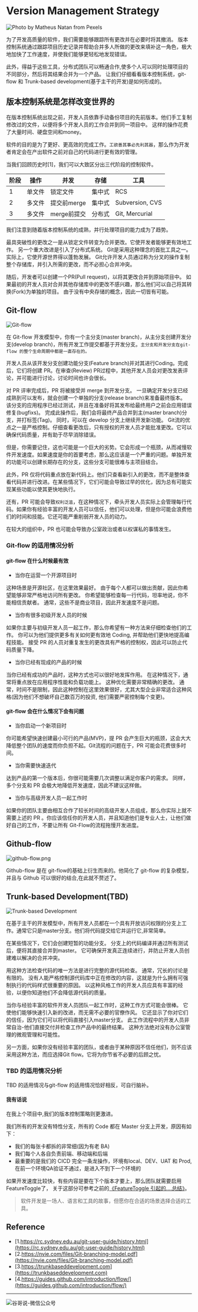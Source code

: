 # Version Management Strategy


![Photo by Matheus Natan from Pexels](https://yqfile.alicdn.com/3b84530723a76268f2a99d3b65b3a354e87fe309.jpeg)

为了开发高质量的软件，我们需要能够跟踪所有更改并在必要时将其撤消。 版本控制系统通过跟踪项目历史记录并帮助合并多人所做的更改来填补这一角色，极大地加快了工作速度，并使我们能够更轻松地发现错误。

此外，得益于这些工具，分布式团队可以畅通合作,使多个人可以同时处理项目的不同部分，然后将其结果合并为一个产品。 让我们仔细看看版本控制系统，git-flow 和 Trunk-based development(基于主干的开发)是如何形成的。

## 版本控制系统是怎样改变世界的

在版本控制系统出现之前，开发人员依靠手动备份项目的先前版本。他们手工复制修改过的文件，以便将多个开发人员的工作合并到同一项目中。
这样的操作花费了大量时间、硬盘空间和money。

软件的目的是为了更好、更高效的完成工作。`工欲善其事必先利其器`，那么作为开发者肯定会在产出软件之前对自己的代码进行更有效的管理。

当我们回顾历史时[1]，我们可以大致区分出三代阶段的控制软件。

|阶段|操作|并发|存储|工具|
|--|--|--|--|--|
|1|	单文件	|锁定文件	|集中式	|RCS|
|2|	多文件	|提交前merge	|集中式	|Subversion, CVS|
|3|	多文件	|merge前提交	|分布式	|Git, Mercurial|

我们注意到随着版本控制系统的成熟，并行处理项目的能力成为了趋势。

最具突破性的更改之一是从锁定文件转变为合并更改。它使开发者能够更有效地工作。
另一个重大改进是引入了分布式系统。 Git是采用这种理念的首批工具之一。 实际上，它使开源世界得以蓬勃发展。 Git允许开发人员通过称为分叉的操作复制整个存储库，并引入所需的更改，而不必担心合并冲突。

随后，开发者可以创建一个PR(Pull request)，以将其更改合并到原始项目中。 如果最初的开发人员对合并其他存储库中的更改不感兴趣，那么他们可以自己将其转换(Fork)为单独的项目。 由于没有中央存储的概念，因此一切皆有可能。

## Git-flow

![Git-flow](https://i.loli.net/2020/02/23/evmkayH8PSZfoCl.png)

在 Git-flow 开发模型中，你有一个主分支(master branch)，从主分支创建开发分支(develop branch)，所有开发工作提交都基于开发分支。`主分支和开发分支在git-flow 的整个生命周期中都是一直存在的。`

开发人员从该开发分支创建功能分支(Feature branch)并对其进行Coding。完成后，它们将创建 PR。在审查(Review) PR过程中，其他开发人员会对更改发表评论，并可能进行讨论，讨论时间也许会很长。

对 PR 评审完成后，PR 将被接受并 merge 到开发分支。 一旦确定开发分支已经成熟到可以发布，就会创建一个单独的分支(release branch)来准备最终版本。 该分支的应用程序已经过测试，并且在准备好将其发布给最终用户之前会应用错误修复(bugfixs)。 完成此操作后，我们会将最终产品合并到主(master branch)分支，并打标签(Tag)。 同时，可以在 develop 分支上继续开发新功能。
Git流的优点之一是严格控制。仔细查看更改后，只有授权的开发人员才能批准更改。它可以确保代码质量，并有助于尽早消除错误。

但是，你需要记住，这也可能是一个巨大的劣势。它会形成一个瓶颈，从而减慢软件开发速度。如果速度是你的首要考虑，那么这应该是一个严重的问题。单独开发的功能可以创建长期存在的分支，这些分支可能很难与主项目结合。

此外，PR 仅将代码重点放在新代码上。他们只查看新引入的更改，而不是整体查看代码并进行改进。在某些情况下，它们可能会导致过早的优化，因为总有可能实现某些功能以使其更快地执行。

还有，PR 可能会导致`权利泛滥`，在这种情况下，牵头开发人员实际上会管理每行代码。如果你有经验丰富的开发人员可以信任，他们可以处理，但是你可能会浪费他们的时间和技能。它还可能严重削弱开发人员的动力。

在较大的组织中，PR 也可能会导致办公室政治或者以权谋私的事情发生。

### Git-flow 的适用情况分析

#### git-flow 在什么时候最有效

* 当你在运营一个开源项目时

这种场景是开源社区，在这里效果最好。 由于每个人都可以做出贡献，因此你希望能够非常严格地访问所有更改。 你希望能够检查每一行代码，坦率地说，你不能相信贡献者。 通常，这些不是商业项目，因此开发速度不是问题。

* 当你有很多初级开发人员的时候

如果你主要与初级开发人员一起工作，那么你希望有一种方法来仔细检查他们的工作。 你可以为他们提供更多有关如何更有效地 Coding, 并帮助他们更快地提高编程技能。 接受 PR 的人员对重复发生的更改具有严格的控制权，因此可以防止代码质量下降。

* 当你已经有现成的产品的时候

当你已经有成功的产品时，这种方式也可以很好地发挥作用。 在这种情况下，通常将重点放在应用程序性能和负载功能上。 这种优化需要非常精确的更改。 通常，时间不是限制，因此这种控制在这里效果很好，尤其大型企业非常适合这种风格(因为他们不想破坏自己数百万的投资, 他们需要严密控制每个变更)。

#### git-flow 会在什么情况下会有问题

* 当你启动一个新项目时

你可能希望快速创建最小可行的产品(MVP)，提 PR 会产生巨大的瓶颈，这会大大降低整个团队的速度而你负担不起。Git流程的问题在于，PR 可能会花费很多时间。

* 当你需要快速迭代

达到产品的第一个版本后，你很可能需要几次调整以满足你客户的需求。 同样，多个分支和 PR 会极大地降低开发速度，因此不建议这样做。

* 当你与高级开发人员一起工作时

如果你的团队主要由相互合作了较长时间的高级开发人员组成，那么你实际上就不需要上述的 PR 。你应该信任你的开发人员，并且知道他们是专业人士，让他们做好自己的工作，不要让所有 Git-Flow的流程拖慢开发进度。

## Github-flow

![github-flow.png](https://i.loli.net/2020/02/23/obvq1wuliJNczU9.png)

Github-flow 是在 git-flow的基础上衍生而来的。他简化了 git-flow 的复杂模型，并且与 Github 可以很好的结合,在此就不赘述了。

## Trunk-based Development(TBD)

![Trunk-based Development](https://i.loli.net/2020/02/23/5JeLIEG2uxNokS4.png)

在基于主干的开发模型中，所有开发人员都在一个具有开放访问权限的分支上工作。通常它只是master分支。他们将代码提交给它并运行它,非常简单。

在某些情况下，它们会创建短暂的功能分支。 分支上的代码编译并通过所有测试后，便将其直接合并到master。 它可确保开发真正连续进行，并防止开发人员创建难以解决的合并冲突。

用这种方法检查代码的唯一方法是进行完整的源代码检查。 通常，冗长的讨论是有限的。 没有人能严格控制源代码库中正在修改的内容，这就是为什么拥有可强制执行的代码样式很重要的原因。 以这种风格工作的开发人员应具有丰富的经验，以便你知道他们不会降低源代码的质量。

当你与经验丰富的软件开发人员团队一起工作时，这种工作方式可能会很棒。 它使他们能够快速引入新的改进，而无需不必要的官僚作风。 它还显示了你对它们的信任，因为它们可以将代码直接引入master分支。 此工作流程中的开发人员非常自治-他们直接交付并检查工作产品中的最终结果。 这种方法绝对没有办公室管理的微观管理和可能性。

另一方面，如果你没有经验丰富的团队，或者由于某种原因不信任他们，则不应该采用这种方法，而应选择Git flow。它将为你节省不必要的后顾之忧。

### TBD 的适用情况分析

TBD 的适用情况与git-flow 的适用情况恰好相反，可自行脑补。

#### 我有话说

在我上个项目中,我们的版本控制策略则更激进。

我们所有的开发没有特性分支，所有的 Code 都在 Master 分支上开发，原因有如下：
  * 我们的每张卡都拆的非常细(因为有老 BA)
  * 我们每个人各自负责前端、移动端和后端
  * 最重要的是我们的 CICD 完全一条龙操作，环境有local、DEV、UAT 和 Prod, 在前一个环境QA验证不通过，是进入不到下一个环境的

如果开发速度比较快，有些内容是要在下个版本才要上，那么团队就需要启用FeatureToggle了， 关于这部分可参考之前的[《FeatureToggle 引起的....总结》](https://yq.aliyun.com/articles/727991?spm=a2c4e.11155435.0.0.152d3312ob5mmL)。
> 软件开发是一场人、语言和工具的故事，但愿你在合适的场景选择合适的工具。


## Reference

* [1.https://rc.sydney.edu.au/git-user-guide/history.html](https://rc.sydney.edu.au/git-user-guide/history.html)
* [2.https://nvie.com/files/Git-branching-model.pdf](https://nvie.com/files/Git-branching-model.pdf)
* [3.https://trunkbaseddevelopment.com](https://trunkbaseddevelopment.com)
* [4.https://guides.github.com/introduction/flow/](https://guides.github.com/introduction/flow/)

----
![谷哥说-微信公众号](/images/wechat/扫码_搜索联合传播样式-标准色版.png)
